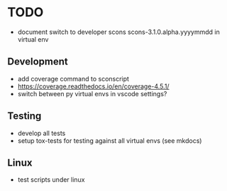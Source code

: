 # TODO

  * document switch to developer scons scons-3.1.0.alpha.yyyymmdd in virtual env


## Development

  * add coverage command to sconscript
  * https://coverage.readthedocs.io/en/coverage-4.5.1/
  * switch between py virtual envs in vscode settings?


## Testing

  * develop all tests
  * setup tox-tests for testing against all virtual envs (see mkdocs)


## Linux

  * test scripts under linux

